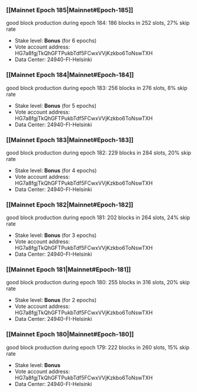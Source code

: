 ### [[Mainnet Epoch 185|Mainnet#Epoch-185]]
good block production during epoch 184: 186 blocks in 252 slots, 27% skip rate
* Stake level: **Bonus** (for 6 epochs)
* Vote account address: HG7a8fgjTkQhGFTPukbTdf5FCwxVVjKzkbo6ToNswTXH
* Data Center: 24940-FI-Helsinki
### [[Mainnet Epoch 184|Mainnet#Epoch-184]]
good block production during epoch 183: 256 blocks in 276 slots, 8% skip rate
* Stake level: **Bonus** (for 5 epochs)
* Vote account address: HG7a8fgjTkQhGFTPukbTdf5FCwxVVjKzkbo6ToNswTXH
* Data Center: 24940-FI-Helsinki
### [[Mainnet Epoch 183|Mainnet#Epoch-183]]
good block production during epoch 182: 229 blocks in 284 slots, 20% skip rate
* Stake level: **Bonus** (for 4 epochs)
* Vote account address: HG7a8fgjTkQhGFTPukbTdf5FCwxVVjKzkbo6ToNswTXH
* Data Center: 24940-FI-Helsinki
### [[Mainnet Epoch 182|Mainnet#Epoch-182]]
good block production during epoch 181: 202 blocks in 264 slots, 24% skip rate
* Stake level: **Bonus** (for 3 epochs)
* Vote account address: HG7a8fgjTkQhGFTPukbTdf5FCwxVVjKzkbo6ToNswTXH
* Data Center: 24940-FI-Helsinki
### [[Mainnet Epoch 181|Mainnet#Epoch-181]]
good block production during epoch 180: 255 blocks in 316 slots, 20% skip rate
* Stake level: **Bonus** (for 2 epochs)
* Vote account address: HG7a8fgjTkQhGFTPukbTdf5FCwxVVjKzkbo6ToNswTXH
* Data Center: 24940-FI-Helsinki
### [[Mainnet Epoch 180|Mainnet#Epoch-180]]
good block production during epoch 179: 222 blocks in 260 slots, 15% skip rate
* Stake level: **Bonus**
* Vote account address: HG7a8fgjTkQhGFTPukbTdf5FCwxVVjKzkbo6ToNswTXH
* Data Center: 24940-FI-Helsinki